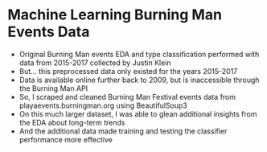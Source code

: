 # Machine Learning Burning Man Events Data

- Original Burning Man events EDA and type classification performed with data from 2015-2017 collected by Justin Klein
- But... this preprocessed data only existed for the years 2015-2017
- Data is available online further back to 2009, but is inaccessible through the Burning Man API
- So, I scraped and cleaned Burning Man Festival events data from playaevents.burningman.org using BeautifulSoup3
- On this much larger dataset, I was able to glean additional insights from the EDA about long-term trends
- And the additional data made training and testing the classifier performance more effective
